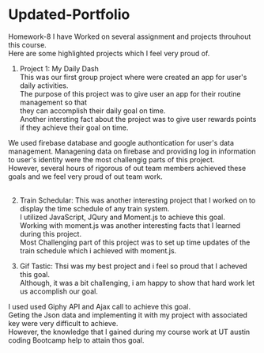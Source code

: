 # Updated-Portfolio
Homework-8
I have Worked on several assignment and projects throuhout this course.<br>
Here are some highlighted projects which I feel very proud of.<br>
1. Project 1: My Daily Dash<br>
This was our first group project where were created an app for user's daily activities.<br>
The purpose of this project was to give user an app for their routine management so that <br>
they can accomplish their daily goal on time.<br>
Another intersting fact about the project was to give user rewards points if they achieve their goal on time.<br>

We used firebase database and google authontication for user's data management.
Managening data on firebase and providing log in information to user's identity were the most challengig parts of this project.<br>
However, several hours of rigorous of out team members achieved these goals and we feel very proud of out team work.<br>
<br>

2. Train Schedular: This was another interesting project that I worked on to display the time schedule of any train system.<br>
I utilized JavaScript, JQury and Moment.js to achieve this goal.<br>
Working with moment.js was another interesting facts that I learned during this project.<br>
Most Challenging part of this project was to set up time updates of the train schedule which i achieved with moment.js.<br>

3. Gif Tastic: Thsi was my best project and i feel so proud that I acheved this goal.<br>
Although, it was a bit challenging, i am happy to show that hard work let us accomplish our goal.<br>

I used used Giphy API and Ajax call to achieve this goal.<br>
Geting the Json data and implementing it with my project with associated key were very difficult to achieve.<br>
However, the knowledge that I gained during my course work at UT austin coding Bootcamp help to attain thos goal.



